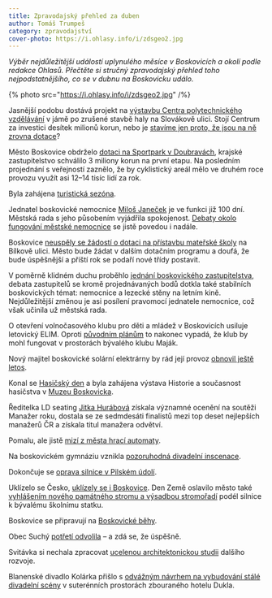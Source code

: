 ```yaml
---
title: Zpravodajský přehled za duben
author: Tomáš Trumpeš
category: zpravodajství
cover-photo: https://i.ohlasy.info/i/zdsgeo2.jpg
---
```


*Výběr nejdůležitější událostí uplynulého měsíce v Boskovicích a okolí podle redakce Ohlasů. Přečtěte si stručný zpravodajský přehled toho nejpodstatnějšího, co se v dubnu na Boskovicku událo.*

{% photo src="https://i.ohlasy.info/i/zdsgeo2.jpg" /%}

Jasnější podobu dostává projekt na [výstavbu Centra polytechnického vzdělávání](/clanky/2016/04/centrum-technicke-vychovy.html) v jámě po zrušené stavbě haly na Slovákově ulici. Stojí Centrum za investici desítek milionů korun, nebo je [stavíme jen proto, že jsou na ně zrovna dotace](/clanky/2016/04/rozhovor-provaznik.html)?

Město Boskovice obdrželo [dotaci na Sportpark v Doubravách](http://boskovice.cz/boskovice-ziskaly-dotaci-na-sportpark/d-28260/p1=1019), krajské zastupitelstvo schválilo 3 miliony korun na první etapu. Na posledním projednání s veřejností zaznělo, že by cyklistický areál mělo ve druhém roce provozu využít asi 12–14 tisíc lidí za rok.

Byla zahájena [turistická sezóna](http://boskovice.cz/zahajeni-turisticke-sezony-v-boskovicich/d-28113/p1=1019).

Jednatel boskovické nemocnice [Miloš Janeček](/clanky/2016/04/rozhovor-janecek.html) je ve funkci již 100 dní. Městská rada s jeho působením vyjádřila spokojenost. [Debaty okolo fungování městské nemocnice](/clanky/2016/04/draha-nemocnice.html) se jistě povedou i nadále.

Boskovice [neuspěly se žádostí o dotaci na přístavbu mateřské školy](/clanky/2016/04/dotace-na-skolku.html) na Bílkově ulici. Město bude žádat v dalším dotačním programu a doufá, že bude úspěšnější a příští rok se podaří nové třídy postavit.

V poměrně klidném duchu proběhlo [jednání boskovického zastupitelstva](/clanky/2016/04/zastupitelstvo.html), debata zastupitelů se kromě projednávaných bodů dotkla také stabilních boskovických témat: nemocnice a lezecké stěny na letním kině. Nejdůležitější změnou je asi posílení pravomocí jednatele nemocnice, což však učinila už městská rada.

O otevření volnočasového klubu pro děti a mládež v Boskovicích usiluje letovický ELIM. Oproti [původním plánům](/clanky/2016/04/elim-boskovice.html) to nakonec vypadá, že klub by mohl fungovat v prostorách bývalého klubu Maják.

Nový majitel boskovické solární elektrárny by rád její provoz [obnovil ještě letos](http://blanensky.denik.cz/zpravy_region/problemovou-boskovickou-elektrarnu-chce-novy-majitel-zapojit-do-site-jeste-letos-20160416.html).

Konal se [Hasičský den](http://boskovice.cz/hasicsky-den-v-boskovicich/d-28227/p1=1019) a byla zahájena výstava Historie a současnost hasičstva v [Muzeu Boskovicka](http://muzeum.boskovice.cz/).

Ředitelka LD seating [Jitka Hurábová](/clanky/2015/12/rozhovor-hurabova.html) získala významné ocenění na soutěži Manažer roku, dostala se ze sedmdesáti finalistů mezi top deset nejlepších manažerů ČR a získala titul manažera odvětví.

Pomalu, ale jistě [mizí z města hrací automaty](/clanky/2016/04/prijem-z-hazardu.html).

Na boskovickém gymnáziu vznikla [pozoruhodná divadelní inscenace](/clanky/2016/04/slova.html).

Dokončuje se [oprava silnice v Pilském údolí](http://zrcadlo.net/clanky/Silnice-pres-Pilske-udoli-by-mohla-slouzit-jako-obchvat-Boskovic-2775/).

Uklízelo se Česko, [uklízely se i Boskovice](http://boskovice.cz/uklidili-boskovice-dekujeme/d-28292/p1=1019). Den Země oslavilo město také [vyhlášením nového památného stromu a výsadbou stromořadí](https://www.facebook.com/ohlasy/posts/993980143989434) podél silnice k bývalému školnímu statku.

Boskovice se připravují na [Boskovické běhy](/clanky/2016/04/rozhovor-bartosek.html).

Obec Suchý [potřetí odvolila](http://blanensky.denik.cz/zpravy_region/suchy-volby-jsou-platne-nove-vedeni-urcite-se-domluvime-ujistil-lidr-viteze-20160427.html) – a zdá se, že úspěšně.

Svitávka si nechala zpracovat [ucelenou architektonickou studii](http://blanensky.denik.cz/zpravy_region/promena-svitavky-smer-naznacila-studie-20160411.html) dalšího rozvoje.

Blanenské divadlo Kolárka přišlo s [odvážným návrhem na vybudování stálé divadelní scény](http://blanensky.denik.cz/zpravy_region/kolarka-ma-zajem-o-suteren-hotelu-dukla-chce-tam-male-divadlo-20160408.html) v suterénních prostorách zbouraného hotelu Dukla.

